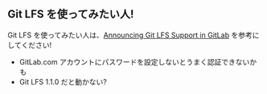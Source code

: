 ## Git LFS を使ってみたい人!
Git LFS を使ってみたい人は、[Announcing Git LFS Support in GitLab](https://about.gitlab.com/2015/11/23/announcing-git-lfs-support-in-gitlab/) を参考にしてください!

* GitLab.com アカウントにパスワードを設定しないとうまく認証できないかも
* Git LFS 1.1.0 だと動かない?
